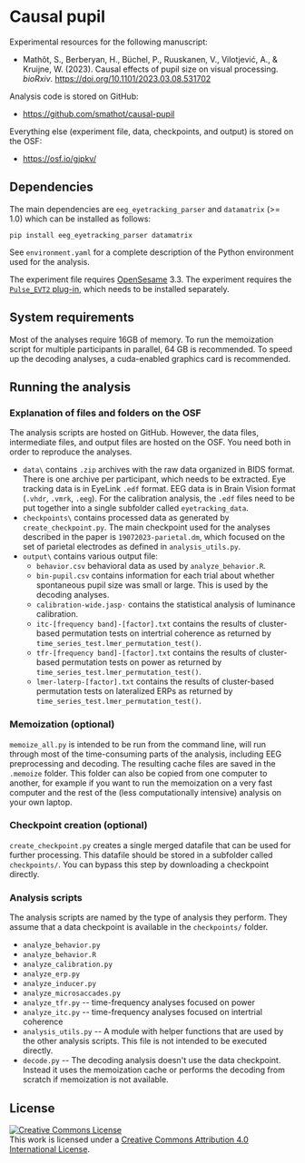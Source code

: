 # Causal pupil

Experimental resources for the following manuscript:

- Mathôt, S., Berberyan, H., Büchel, P., Ruuskanen, V., Vilotjević, A., & Kruijne, W. (2023). Causal effects of pupil size on visual processing. *bioRxiv*. <https://doi.org/10.1101/2023.03.08.531702>

Analysis code is stored on GitHub:

- <https://github.com/smathot/causal-pupil>

Everything else (experiment file, data, checkpoints, and output) is stored on the OSF:

- <https://osf.io/gjpkv/>

## Dependencies

The main dependencies are `eeg_eyetracking_parser` and `datamatrix` (>= 1.0) which can be installed as follows:

```
pip install eeg_eyetracking_parser datamatrix
```

See `environment.yaml` for a complete description of the Python environment used for the analysis.

The experiment file requires [OpenSesame](https://osdoc.cogsci.nl/) 3.3. The experiment requires the [`Pulse_EVT2` plug-in](https://github.com/markspan/EVT2), which needs to be installed separately.


## System requirements

Most of the analyses require 16GB of memory. To run the memoization script for multiple participants in parallel, 64 GB is recommended. To speed up the decoding analyses, a cuda-enabled graphics card is recommended.


## Running the analysis

### Explanation of files and folders on the OSF

The analysis scripts are hosted on GitHub. However, the data files, intermediate files, and output files are hosted on the OSF. You need both in order to reproduce the analyses.

- `data\` contains `.zip` archives with the raw data organized in BIDS format. There is one archive per participant, which needs to be extracted. Eye tracking data is in EyeLink `.edf` format. EEG data is in Brain Vision format (`.vhdr`, `.vmrk`, `.eeg`). For the calibration analysis, the `.edf` files need to be put together into a single subfolder called `eyetracking_data`.
- `checkpoints\` contains processed data as generated by `create_checkpoint.py`. The main checkpoint used for the analyses described in the paper is `19072023-parietal.dm`, which focused on the set of parietal electrodes as defined in `analysis_utils.py`.
- `output\` contains various output file:
  - `behavior.csv` behavioral data as used by `analyze_behavior.R`.
  - `bin-pupil.csv` contains information for each trial about whether spontaneous pupil size was small or large. This is used by the decoding analyses.
  - `calibration-wide.jasp·` contains the statistical analysis of luminance calibration.
  - `itc-[frequency band]-[factor].txt` contains the results of cluster-based permutation tests on intertrial coherence as returned by `time_series_test.lmer_permutation_test()`.
  - `tfr-[frequency band]-[factor].txt` contains the results of cluster-based permutation tests on power as returned by `time_series_test.lmer_permutation_test()`.
  - `lmer-laterp-[factor].txt` contains the results of cluster-based permutation tests on lateralized ERPs as returned by `time_series_test.lmer_permutation_test()`.


### Memoization (optional)

`memoize_all.py` is intended to be run from the command line, will run through most of the time-consuming parts of the analysis, including EEG preprocessing and decoding. The resulting cache files are saved in the `.memoize` folder. This folder can also be copied from one computer to another, for example if you want to run the memoization on a very fast computer and the rest of the (less computationally intensive) analysis on your own laptop.


### Checkpoint creation (optional)

`create_checkpoint.py` creates a single merged datafile that can be used for further processing. This datafile should be stored in a subfolder called `checkpoints/`. You can bypass this step by downloading a checkpoint directly.


### Analysis scripts

The analysis scripts are named by the type of analysis they perform. They assume that a data checkpoint is available in the `checkpoints/` folder.

- `analyze_behavior.py`
- `analyze_behavior.R`
- `analyze_calibration.py`
- `analyze_erp.py`
- `analyze_inducer.py`
- `analyze_microsaccades.py`
- `analyze_tfr.py` -- time-frequency analyses focused on power
- `analyze_itc.py` -- time-frequency analyses focused on intertrial coherence
- `analysis_utils.py` -- A module with helper functions that are used by the other analysis scripts. This file is not intended to be executed directly.
- `decode.py` -- The decoding analysis doesn't use the data checkpoint. Instead it uses the memoization cache or performs the decoding from scratch if memoization is not available.


## License

<a rel="license" href="http://creativecommons.org/licenses/by/4.0/"><img alt="Creative Commons License" style="border-width:0" src="https://i.creativecommons.org/l/by/4.0/88x31.png" /></a><br />This work is licensed under a <a rel="license" href="http://creativecommons.org/licenses/by/4.0/">Creative Commons Attribution 4.0 International License</a>.
